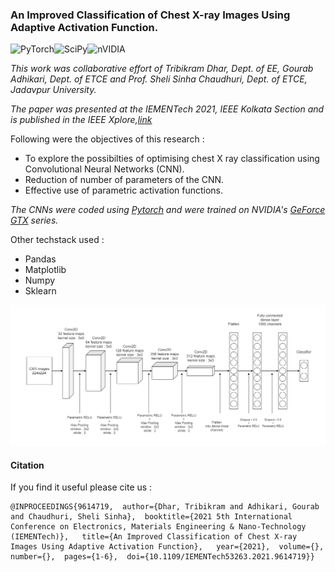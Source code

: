 ### An Improved Classification of Chest X-ray Images Using Adaptive Activation Function.

![PyTorch](https://img.shields.io/badge/PyTorch-%23EE4C2C.svg?style=for-the-badge&logo=PyTorch&logoColor=white)![SciPy](https://img.shields.io/badge/SciPy-%230C55A5.svg?style=for-the-badge&logo=scipy&logoColor=%white)![nVIDIA](https://img.shields.io/badge/nVIDIA-%2376B900.svg?style=for-the-badge&logo=nVIDIA&logoColor=white)


*This work was collaborative effort of Tribikram Dhar, Dept. of EE, Gourab Adhikari, Dept. of ETCE and Prof. Sheli Sinha Chaudhuri, Dept. of ETCE, Jadavpur University.*

*The paper was presented at the IEMENTech 2021, IEEE Kolkata Section and is published in the IEEE Xplore,[link](https://ieeexplore.ieee.org/document/9614719)*


Following were the objectives of this research : 

* To explore the possibilties of optimising chest X ray classification using Convolutional Neural Networks (CNN).
* Reduction of number of parameters of the CNN.
* Effective use of parametric activation functions.

*The CNNs were coded using [Pytorch](https://pytorch.org/) and were trained on NVIDIA's [GeForce GTX](https://www.nvidia.com/en-in/geforce/graphics-cards/16-series/) series.*

Other techstack used :
* Pandas
* Matplotlib
* Numpy
* Sklearn



![The optimised CNN](./slides/new2.png)


#### Citation


If you find it useful please cite us : 
```
@INPROCEEDINGS{9614719,  author={Dhar, Tribikram and Adhikari, Gourab and Chaudhuri, Sheli Sinha},  booktitle={2021 5th International Conference on Electronics, Materials Engineering & Nano-Technology (IEMENTech)},   title={An Improved Classification of Chest X-ray Images Using Adaptive Activation Function},   year={2021},  volume={},  number={},  pages={1-6},  doi={10.1109/IEMENTech53263.2021.9614719}}
```
